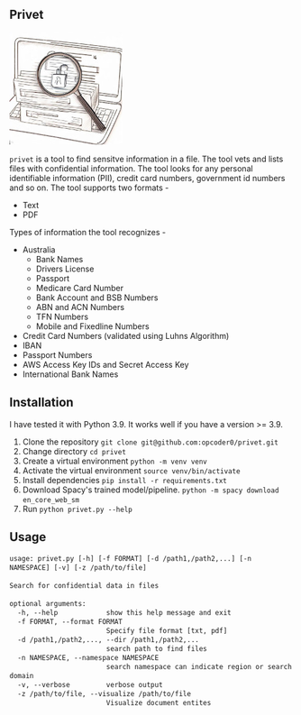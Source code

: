 ## Privet

![Privet](https://github.com/opcoder0/privet/blob/main/images/privet.jpeg)

`privet` is a tool to find sensitve information in a file. The tool vets and lists files with confidential information. The tool looks for any personal identifiable information (PII), credit card numbers, government id numbers and so on. The tool supports two formats -

- Text
- PDF

Types of information the tool recognizes -

- Australia
  - Bank Names
  - Drivers License
  - Passport
  - Medicare Card Number
  - Bank Account and BSB Numbers
  - ABN and ACN Numbers
  - TFN Numbers
  - Mobile and Fixedline Numbers
- Credit Card Numbers (validated using Luhns Algorithm)
- IBAN
- Passport Numbers
- AWS Access Key IDs and Secret Access Key
- International Bank Names

## Installation

I have tested it with Python 3.9. It works well if you have a version >= 3.9.

1. Clone the repository `git clone git@github.com:opcoder0/privet.git`
2. Change directory `cd privet`
3. Create a virtual environment `python -m venv venv`
4. Activate the virtual environment `source venv/bin/activate`
5. Install dependencies `pip install -r requirements.txt`
6. Download Spacy's trained model/pipeline. `python -m spacy download en_core_web_sm`
6. Run `python privet.py --help`

## Usage

```
usage: privet.py [-h] [-f FORMAT] [-d /path1,/path2,...] [-n NAMESPACE] [-v] [-z /path/to/file]

Search for confidential data in files

optional arguments:
  -h, --help            show this help message and exit
  -f FORMAT, --format FORMAT
                        Specify file format [txt, pdf]
  -d /path1,/path2,..., --dir /path1,/path2,...
                        search path to find files
  -n NAMESPACE, --namespace NAMESPACE
                        search namespace can indicate region or search domain
  -v, --verbose         verbose output
  -z /path/to/file, --visualize /path/to/file
                        Visualize document entites
```
